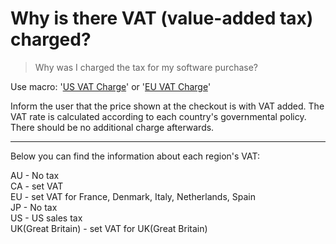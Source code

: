 # Why is there VAT (value-added tax) charged?
> Why was I charged the tax for my software purchase?

Use macro: '<u>US VAT Charge</u>' or '<u>EU VAT Charge</u>'  
  
Inform the user that the price shown at the checkout is with VAT added. The VAT rate is calculated according to each country's governmental policy. There should be no additional charge afterwards.  

---
Below you can find the information about each region's VAT:

AU - No tax  
CA - set VAT  
EU - set VAT for France, Denmark, Italy, Netherlands, Spain  
JP - No tax  
US - US sales tax  
UK(Great Britain) - set VAT for UK(Great Britain)